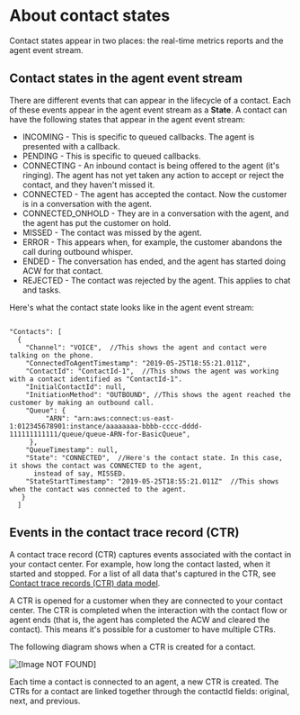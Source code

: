 # About contact states<a name="about-contact-states"></a>

Contact states appear in two places: the real\-time metrics reports and the agent event stream\.

## Contact states in the agent event stream<a name="contact-states-agent-event-stream"></a>

There are different events that can appear in the lifecycle of a contact\. Each of these events appear in the agent event stream as a **State**\. A contact can have the following states that appear in the agent event stream:
+ INCOMING \- This is specific to queued callbacks\. The agent is presented with a callback\.
+ PENDING \- This is specific to queued callbacks\.
+ CONNECTING \- An inbound contact is being offered to the agent \(it's ringing\)\. The agent has not yet taken any action to accept or reject the contact, and they haven't missed it\.
+ CONNECTED \- The agent has accepted the contact\. Now the customer is in a conversation with the agent\.
+ CONNECTED\_ONHOLD \- They are in a conversation with the agent, and the agent has put the customer on hold\.
+ MISSED \- The contact was missed by the agent\.
+ ERROR \- This appears when, for example, the customer abandons the call during outbound whisper\.  
+ ENDED \- The conversation has ended, and the agent has started doing ACW for that contact\.
+ REJECTED \- The contact was rejected by the agent\. This applies to chat and tasks\.

Here's what the contact state looks like in the agent event stream:

```
 
"Contacts": [
  {
    "Channel": "VOICE",  //This shows the agent and contact were talking on the phone. 
    "ConnectedToAgentTimestamp": "2019-05-25T18:55:21.011Z",
    "ContactId": "ContactId-1",  //This shows the agent was working with a contact identified as "ContactId-1".
    "InitialContactId": null,
    "InitiationMethod": "OUTBOUND", //This shows the agent reached the customer by making an outbound call.
    "Queue": {
         "ARN": "arn:aws:connect:us-east-1:012345678901:instance/aaaaaaaa-bbbb-cccc-dddd-111111111111/queue/queue-ARN-for-BasicQueue",
     },
    "QueueTimestamp": null,
    "State": "CONNECTED",  //Here's the contact state. In this case, it shows the contact was CONNECTED to the agent,
      instead of say, MISSED. 
    "StateStartTimestamp": "2019-05-25T18:55:21.011Z"  //This shows when the contact was connected to the agent.
   }
  ]
```

## Events in the contact trace record \(CTR\)<a name="ctr-events"></a>

A contact trace record \(CTR\) captures events associated with the contact in your contact center\. For example, how long the contact lasted, when it started and stopped\. For a list of all data that's captured in the CTR, see [Contact trace records \(CTR\) data model](ctr-data-model.md)\. 

A CTR is opened for a customer when they are connected to your contact center\. The CTR is completed when the interaction with the contact flow or agent ends \(that is, the agent has completed the ACW and cleared the contact\)\. This means it's possible for a customer to have multiple CTRs\.

The following diagram shows when a CTR is created for a contact\. 

![\[Image NOT FOUND\]](http://docs.aws.amazon.com/connect/latest/adminguide/images/ctr-diagram.png)

Each time a contact is connected to an agent, a new CTR is created\. The CTRs for a contact are linked together through the contactId fields: original, next, and previous\. 